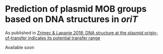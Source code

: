 # Prediction of plasmid MOB groups based on DNA structures in *oriT*

As published in [Zrimec & Lapanje 2018: DNA structure at the plasmid origin-of-transfer indicates its potential transfer range](https://www.nature.com/articles/s41598-018-20157-y)


Available soon
